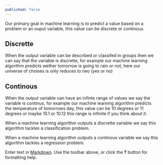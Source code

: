 ```yaml
---
published: false
---
```

Our primary goal in machine learning is to predict a value based on a problem or an ouput variable, this value can be discrete or continous.

## Discrette
When the output variable can be described or classifed in groups then we can say that the variable is discrette, for example our machine learning algorithm predicts wether tomorrow is going to rain or not, here our universe of choises is only reduces to two (yes or no) 

## Continous
When the output variable can have an infinte range of values we say the variable is continus, for example our machine learning algorithm predicts the temperature of tomorrows day, this value can be 10 degrees or 11 degrees or maybe 10.1 or 10.12 this range is infinite if you think about it.

When a machine learning algorithm outputs a discrette variable we say this algorithm tackles a classification problem.

When a machine learning algorithm outputs a continous variable we say this algorithm tackles a regression problem.

Enter text in [Markdown](http://daringfireball.net/projects/markdown/). Use the toolbar above, or click the **?** button for formatting help.
 
